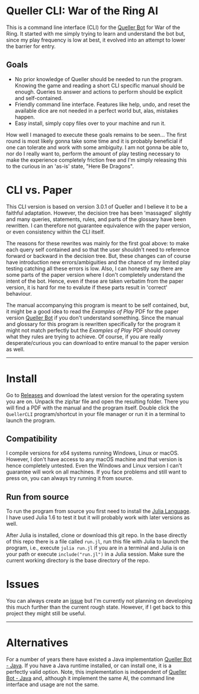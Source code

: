 # Queller CLI: War of the Ring AI
This is a command line interface (CLI) for the [Queller Bot](https://boardgamegeek.com/filepage/141333/queller-bot-war-ring-solo-play) for War of the Ring. It started with me simply trying to learn and understand the bot but, since my play frequency is low at best, it evolved into an attempt to lower the barrier for entry.

## Goals
- No prior knowledge of Queller should be needed to run the program. Knowing the game and reading a short CLI specific manual should be enough. Queries to answer and actions to perform should be explicit and self-contained.
- Friendly command line interface. Features like help, undo, and reset the available dice are not needed in a perfect world but, alas, mistakes happen.
- Easy install, simply copy files over to your machine and run it.

How well I managed to execute these goals remains to be seen... The first round is most likely gonna take some time and it is probably beneficial if one can tolerate and work with some ambiguity. I am not gonna be able to, nor do I really want to, perform the amount of play testing necessary to make the experience completely friction free and I'm simply releasing this to the curious in an 'as-is' state, "Here Be Dragons".

# CLI vs. Paper
This CLI version is based on version 3.0.1 of Queller and I believe it to be a faithful adaptation. However, the decision tree has been 'massaged' slightly and many queries, statements, rules, and parts of the glossary have been rewritten. I can therefore not guarantee equivalence with the paper version, or even consistency within the CLI itself.

The reasons for these rewrites was mainly for the first goal above: to make each query self contained and so that the user shouldn't need to reference forward or backward in the decision tree. But, these changes can of course have introduction new errors/ambiguities and the chance of my limited play testing catching all these errors is low. Also, I can honestly say there are some parts of the paper version where I don't completely understand the intent of the bot. Hence, even if these are taken verbatim from the paper version, it is hard for me to evalute if these parts result in 'correct' behaviour.

The manual accompanying this program is meant to be self contained, but, it might be a good idea to read the *Examples of Play* PDF for the paper version [Queller Bot](https://boardgamegeek.com/filepage/141333/queller-bot-war-ring-solo-play) if you don't understand something. Since the manual and glossary for this program is rewritten specifically for the program it might not match perfectly but the *Examples of Play* PDF should convey what they rules are trying to achieve. Of course, if you are really desperate/curious you can download to entire manual to the paper version as well.

---

# Install
Go to [Releases](https://github.com/mvmorin/queller-bot/releases) and download the latest version for the operating system you are on. Unpack the zip/tar file and open the resulting folder. There you will find a PDF with the manual and the program itself. Double click the `QuellerCLI` program/shortcut in your file manager or run it in a terminal to launch the program.

## Compatibility
I compile versions for x64 systems running Windows, Linux or macOS. However, I don't have access to any macOS machine and that version is hence completely untested. Even the Windows and Linux version I can't guarantee will work on all machines. If you face problems and still want to press on, you can always try running it from source.

## Run from source
To run the program from source you first need to install the [Julia Language](https://julialang.org/downloads/). I have used Julia 1.6 to test it but it will probably work with later versions as well.

After Julia is installed, clone or download this git repo. In the base directly of this repo there is a file called `run.jl`, run this file with Julia to launch the program, i.e., execute `julia run.jl` if you are in a terminal and Julia is on your path or execute `include("run.jl")` in a Julia session. Make sure the current working directory is the base directory of the repo.

# Issues
You can always create an [issue](https://github.com/mvmorin/queller-bot/issues) but I'm currently not planning on developing this much further than the current rough state. However, if I get back to this project they might still be useful.

---

# Alternatives
For a number of years there have existed a Java implementation [Queller Bot - Java](https://www.boardgamegeek.com/thread/2070989/play-solo-queller-bot-java-program). If you have a Java runtime installed, or can install one, it is a perfectly valid option. Note, this implementation is independent of [Queller Bot - Java](https://www.boardgamegeek.com/thread/2070989/play-solo-queller-bot-java-program) and, although it implement the same AI, the command line interface and usage are not the same.
